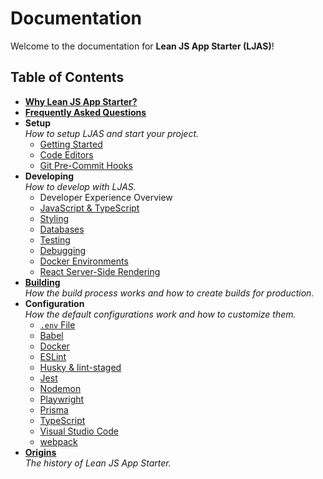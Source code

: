 # Documentation

Welcome to the documentation for **Lean JS App Starter (LJAS)**!

## Table of Contents

-   [**Why Lean JS App Starter?**](./why.md)
-   [**Frequently Asked Questions**](./faq.md)
-   **Setup**  
    _How to setup LJAS and start your project._
    -   [Getting Started](./setup/getting-started.md)
    -   [Code Editors](./setup/code-editors.md)
    -   [Git Pre-Commit Hooks](./setup/git-pre-commit-hooks.md)
-   **Developing**  
    _How to develop with LJAS._
    -   Developer Experience Overview
    -   [JavaScript & TypeScript](./developing/javascript-typescript.md)
    -   [Styling](./developing/styling.md)
    -   [Databases](./developing/databases/README.md)
    -   [Testing](./developing/testing.md)
    -   [Debugging](./developing/debugging.md)
    -   [Docker Environments](./developing/docker-environments.md)
    -   [React Server-Side Rendering](./developing/react-ssr.md)
-   [**Building**](./building.md)  
    _How the build process works and how to create builds for production._
-   **Configuration**  
    _How the default configurations work and how to customize them._
    -   [`.env` File](./configuration/dotenv-file.md)
    -   [Babel](./configuration/babel.md)
    -   [Docker](./configuration/docker.md)
    -   [ESLint](./configuration/eslint.md)
    -   [Husky & lint-staged](./configuration/husky-lint-staged.md)
    -   [Jest](./configuration/jest.md)
    -   [Nodemon](./configuration/nodemon.md)
    -   [Playwright](./configuration/playwright.md)
    -   [Prisma](./configuration/prisma.md)
    -   [TypeScript](./configuration/typescript.md)
    -   [Visual Studio Code](./configuration/vscode.md)
    -   [webpack](./configuration/webpack.md)
-   [**Origins**](./origins.md)  
    _The history of Lean JS App Starter._
